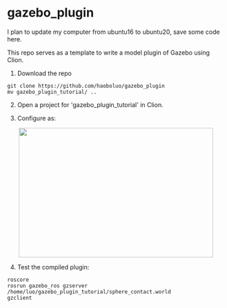 # gazebo_plugin

I plan to update my computer from ubuntu16 to ubuntu20, save some code here. 

This repo serves as a template to write a model plugin of Gazebo using Clion. 


1. Download the repo 
~~~
git clone https://github.com/haoboluo/gazebo_plugin
mv gazebo_plugin_tutorial/ ..
~~~

2. Open a project for 'gazebo_plugin_tutorial' in Clion. 

3. Configure as: 

<div align=center><img src="https://github.com/haoboluo/gazebo_plugin/blob/main/clion.png" width="450" height="300" /></div>

4. Test the compiled plugin: 
~~~
roscore
rosrun gazebo_ros gzserver /home/luo/gazebo_plugin_tutorial/sphere_contact.world
gzclient
~~~
